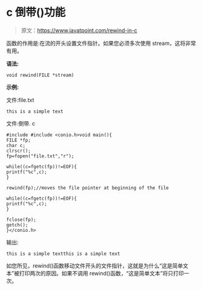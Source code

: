 # c 倒带()功能

> 原文：<https://www.javatpoint.com/rewind-in-c>

函数的作用是:在流的开头设置文件指针。如果您必须多次使用 stream，这将非常有用。

**语法:**

```
void rewind(FILE *stream)

```

**示例:**

文件:file.txt

```
this is a simple text

```

文件:倒带. c

```
#include #include <conio.h>void main(){
FILE *fp;
char c;
clrscr();
fp=fopen("file.txt","r");

while((c=fgetc(fp))!=EOF){
printf("%c",c);
}

rewind(fp);//moves the file pointer at beginning of the file

while((c=fgetc(fp))!=EOF){
printf("%c",c);
}

fclose(fp);  
getch();  
}</conio.h> 
```

输出:

```
this is a simple textthis is a simple text

```

如您所见，rewind()函数移动文件开头的文件指针，这就是为什么“这是简单文本”被打印两次的原因。如果不调用 rewind()函数，“这是简单文本”将只打印一次。
